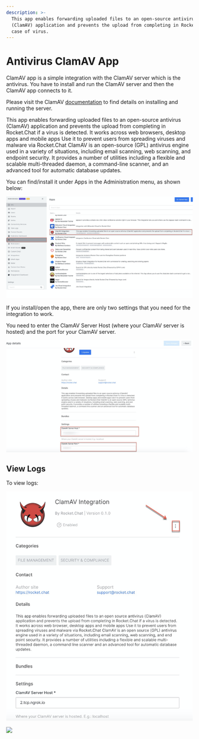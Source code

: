 ```yaml
---
description: >-
  This app enables forwarding uploaded files to an open-source antivirus
  (ClamAV) application and prevents the upload from completing in Rocket.Chat in
  case of virus.
---
```


# Antivirus ClamAV App

ClamAV app is a simple integration with the ClamAV server which is the antivirus. You have to install and run the ClamAV server and then the ClamAV app connects to it.

Please visit the ClamAV [documentation](https://www.clamav.net/documents/clam-antivirus-user-manual) to find details on installing and running the server.

This app enables forwarding uploaded files to an open-source antivirus (ClamAV) application and prevents the upload from completing in Rocket.Chat if a virus is detected. It works across web browsers, desktop apps and mobile apps Use it to prevent users from spreading viruses and malware via Rocket.Chat ClamAV is an open-source (GPL) antivirus engine used in a variety of situations, including email scanning, web scanning, and endpoint security. It provides a number of utilities including a flexible and scalable multi-threaded daemon, a command-line scanner, and an advanced tool for automatic database updates.

You can find/install it under Apps in the Administration menu, as shown below:

![](<../../../.gitbook/assets/image (391).png>)

If you install/open the app, there are only two settings that you need for the integration to work.

You need to enter the ClamAV Server Host (where your ClamAV server is hosted) and the port for your ClamAV server.

![](<../../../.gitbook/assets/image (344) (2).png>)

## **View Logs**

To view logs:

![](<../../../.gitbook/assets/image (392) (1) (1) (1).png>)

![](<../../../.gitbook/assets/image (409) (1) (1).png>)

